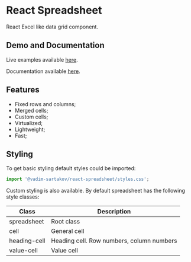 # React Spreadsheet

React Excel like data grid component.

## Demo and Documentation
Live examples available [here](https://vadim-sartakov.github.io/react-spreadsheet/storybook/).

Documentation available [here](https://vadim-sartakov.github.io/react-spreadsheet/docs/).

## Features
- Fixed rows and columns;
- Merged cells;
- Custom cells;
- Virtualized;
- Lightweight;
- Fast;

## Styling
To get basic styling default styles could be imported:
```javascript
import '@vadim-sartakov/react-spreadsheet/styles.css';
```

Custom styling is also available. By default spreadsheet has the following style classes:

Class|Description
---|---
spreadsheet|Root class
cell|General cell
heading-cell|Heading cell. Row numbers, column numbers
value-cell|Value cell